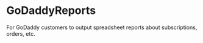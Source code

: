 # GoDaddyReports
For GoDaddy customers to output spreadsheet reports about subscriptions, orders, etc.
